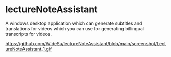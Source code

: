# lectureNoteAssistant
A windows desktop application which can generate subtitles and translations for videos which you can use for generating billingual transcripts for videos.

https://github.com/WideSu/lectureNoteAssistant/blob/main/screenshot/LectureNoteAssistant_1.gif


